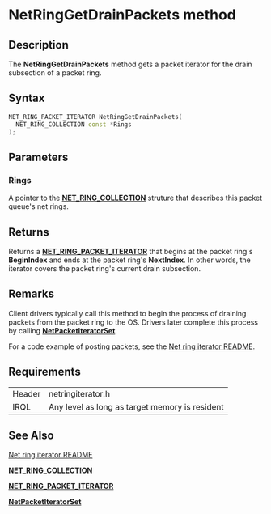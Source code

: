 # NetRingGetDrainPackets method


## Description



The **NetRingGetDrainPackets** method gets a packet iterator for the drain subsection of a packet ring.

## Syntax

```C++
NET_RING_PACKET_ITERATOR NetRingGetDrainPackets(
  NET_RING_COLLECTION const *Rings
);
```

## Parameters

### Rings

A pointer to the [**NET_RING_COLLECTION**](https://docs.microsoft.com/windows-hardware/drivers/ddi/ringcollection/ns-ringcollection-_net_ring_collection) struture that describes this packet queue's net rings.

## Returns

Returns a [**NET_RING_PACKET_ITERATOR**](net_ring_packet_iterator.md) that begins at the packet ring's **BeginIndex** and ends at the packet ring's **NextIndex**. In other words, the iterator covers the packet ring's current drain subsection.

## Remarks

Client drivers typically call this method to begin the process of draining packets from the packet ring to the OS. Drivers later complete this process by calling [**NetPacketIteratorSet**](netpacketiteratorset.md).

For a code example of posting packets, see the [Net ring iterator README](README.md).

## Requirements

| | |
| --- | --- |
| Header | netringiterator.h |
| IRQL | Any level as long as target memory is resident |

## See Also

[Net ring iterator README](README.md)

[**NET_RING_COLLECTION**](https://docs.microsoft.com/windows-hardware/drivers/ddi/ringcollection/ns-ringcollection-_net_ring_collection)

[**NET_RING_PACKET_ITERATOR**](net_ring_packet_iterator.md)

[**NetPacketIteratorSet**](netpacketiteratorset.md)
